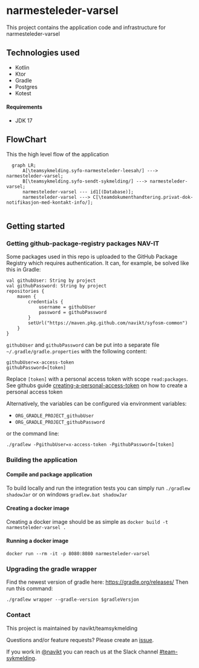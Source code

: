 # narmesteleder-varsel
This project contains the application code and infrastructure for narmesteleder-varsel

## Technologies used
* Kotlin
* Ktor
* Gradle
* Postgres
* Kotest

#### Requirements

* JDK 17

## FlowChart
This the high level flow of the application
```mermaid
  graph LR;
      A[\teamsykmelding.syfo-narmesteleder-leesah/] ---> narmesteleder-varsel;  
      B[\teamsykmelding.syfo-sendt-sykmelding/] ---> narmesteleder-varsel;
      narmesteleder-varsel --- id1[(Database)]; 
      narmesteleder-varsel ---> C[\teamdokumenthandtering.privat-dok-notifikasjon-med-kontakt-info/];
    
```

## Getting started
### Getting github-package-registry packages NAV-IT
Some packages used in this repo is uploaded to the GitHub Package Registry which requires authentication. It can, for example, be solved like this in Gradle:
```
val githubUser: String by project
val githubPassword: String by project
repositories {
    maven {
        credentials {
            username = githubUser
            password = githubPassword
        }
        setUrl("https://maven.pkg.github.com/navikt/syfosm-common")
    }
}
```

`githubUser` and `githubPassword` can be put into a separate file `~/.gradle/gradle.properties` with the following content:

```                                                     
githubUser=x-access-token
githubPassword=[token]
```

Replace `[token]` with a personal access token with scope `read:packages`.
See githubs guide [creating-a-personal-access-token](https://docs.github.com/en/authentication/keeping-your-account-and-data-secure/creating-a-personal-access-token) on
how to create a personal access token

Alternatively, the variables can be configured via environment variables:

* `ORG_GRADLE_PROJECT_githubUser`
* `ORG_GRADLE_PROJECT_githubPassword`

or the command line:

```
./gradlew -PgithubUser=x-access-token -PgithubPassword=[token]
```

### Building the application
#### Compile and package application
To build locally and run the integration tests you can simply run `./gradlew shadowJar` or  on windows 
`gradlew.bat shadowJar`

#### Creating a docker image
Creating a docker image should be as simple as `docker build -t narmesteleder-varsel .`

#### Running a docker image
`docker run --rm -it -p 8080:8080 narmesteleder-varsel`

### Upgrading the gradle wrapper
Find the newest version of gradle here: https://gradle.org/releases/ Then run this command:

```./gradlew wrapper --gradle-version $gradleVersjon```

### Contact

This project is maintained by navikt/teamsykmelding

Questions and/or feature requests? Please create an [issue](https://github.com/navikt/narmesteleder-varsel/issues).

If you work in [@navikt](https://github.com/navikt) you can reach us at the Slack
channel [#team-sykmelding](https://nav-it.slack.com/archives/CMA3XV997).